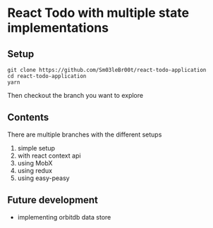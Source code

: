 # React Todo with multiple state implementations

## Setup

```
git clone https://github.com/Sm03leBr00t/react-todo-application
cd react-todo-application
yarn
```

Then checkout the branch you want to explore

## Contents

There are multiple branches with the different setups

1. simple setup
2. with react context api
3. using MobX
4. using redux
5. using easy-peasy

## Future development

- implementing orbitdb data store
